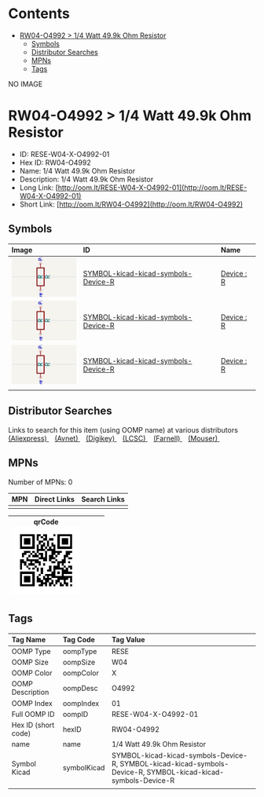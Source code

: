 



Contents
========

* [RW04-O4992 > 1/4 Watt 49.9k Ohm Resistor](#rw04-o4992--14-watt-499k-ohm-resistor)
	* [Symbols](#symbols)
	* [Distributor Searches](#distributor-searches)
	* [MPNs](#mpns)
	* [Tags](#tags)
  
NO IMAGE  
# RW04-O4992 > 1/4 Watt 49.9k Ohm Resistor

- ID: RESE-W04-X-O4992-01
- Hex ID: RW04-O4992
- Name: 1/4 Watt 49.9k Ohm Resistor
- Description: 1/4 Watt 49.9k Ohm Resistor
- Long Link: [http://oom.lt/RESE-W04-X-O4992-01](http://oom.lt/RESE-W04-X-O4992-01)
- Short Link: [http://oom.lt/RW04-O4992](http://oom.lt/RW04-O4992)

## Symbols
  

|Image|ID|Name|
| :--- | :--- | :--- |
|[![](https://raw.githubusercontent.com/oomlout/oomlout_OOMP_eda_V2/main/SYMBOL/kicad/kicad-symbols/Device/R/image_140.png)](https://github.com/oomlout/oomlout_OOMP_eda_V2/tree/main/SYMBOL/kicad/kicad-symbols/Device/R/)|[SYMBOL-kicad-kicad-symbols-Device-R](https://github.com/oomlout/oomlout_OOMP_eda_V2/tree/main/SYMBOL/kicad/kicad-symbols/Device/R/)|[Device : R](https://github.com/oomlout/oomlout_OOMP_eda_V2/tree/main/SYMBOL/kicad/kicad-symbols/Device/R/)|
|[![](https://raw.githubusercontent.com/oomlout/oomlout_OOMP_eda_V2/main/SYMBOL/kicad/kicad-symbols/Device/R/image_140.png)](https://github.com/oomlout/oomlout_OOMP_eda_V2/tree/main/SYMBOL/kicad/kicad-symbols/Device/R/)|[SYMBOL-kicad-kicad-symbols-Device-R](https://github.com/oomlout/oomlout_OOMP_eda_V2/tree/main/SYMBOL/kicad/kicad-symbols/Device/R/)|[Device : R](https://github.com/oomlout/oomlout_OOMP_eda_V2/tree/main/SYMBOL/kicad/kicad-symbols/Device/R/)|
|[![](https://raw.githubusercontent.com/oomlout/oomlout_OOMP_eda_V2/main/SYMBOL/kicad/kicad-symbols/Device/R/image_140.png)](https://github.com/oomlout/oomlout_OOMP_eda_V2/tree/main/SYMBOL/kicad/kicad-symbols/Device/R/)|[SYMBOL-kicad-kicad-symbols-Device-R](https://github.com/oomlout/oomlout_OOMP_eda_V2/tree/main/SYMBOL/kicad/kicad-symbols/Device/R/)|[Device : R](https://github.com/oomlout/oomlout_OOMP_eda_V2/tree/main/SYMBOL/kicad/kicad-symbols/Device/R/)|
||||

## Distributor Searches
  
Links to search for this item (using OOMP name) at various distributors  
[(Aliexpress) ](https://www.aliexpress.com/wholesale?SearchText=11171/4+Watt+49.9k+Ohm+Resistor)&nbsp;&nbsp;&nbsp;[(Avnet) ](https://www.avnet.com/shop/us/search/1/4+Watt+49.9k+Ohm+Resistor)&nbsp;&nbsp;&nbsp;[(Digikey) ](https://www.digikey.co.uk/en/products/result?s=1/4+Watt+49.9k+Ohm+Resistor)&nbsp;&nbsp;&nbsp;[(LCSC) ](https://www.lcsc.com/search?q=1/4+Watt+49.9k+Ohm+Resistor)&nbsp;&nbsp;&nbsp;[(Farnell) ](https://uk.farnell.com/search?st=1/4+Watt+49.9k+Ohm+Resistor)&nbsp;&nbsp;&nbsp;[(Mouser) ](https://www.mouser.com/c/?q=1/4+Watt+49.9k+Ohm+Resistor)&nbsp;&nbsp;&nbsp;
## MPNs
  
Number of MPNs: 0  

|MPN|Direct Links|Search Links|
| :--- | :--- | :--- |
||||
  

|qrCode<br>[![](https://raw.githubusercontent.com/oomlout/oomlout_OOMP_parts_V2/main/RESE/W04/X/O4992/01/qrCode_140.png)](https://github.com/oomlout/oomlout_OOMP_parts_V2/tree/main/RESE/W04/X/O4992/01/qrCode.png)||||
| :---: | :---: | :---: | :---: |

## Tags
  

|Tag Name|Tag Code|Tag Value|
| :--- | :--- | :--- |
|OOMP Type|oompType|RESE|
|OOMP Size|oompSize|W04|
|OOMP Color|oompColor|X|
|OOMP Description|oompDesc|O4992|
|OOMP Index|oompIndex|01|
|Full OOMP ID|oompID|RESE-W04-X-O4992-01|
|Hex ID (short code)|hexID|RW04-O4992|
|name|name|1/4 Watt 49.9k Ohm Resistor|
|Symbol Kicad|symbolKicad|SYMBOL-kicad-kicad-symbols-Device-R, SYMBOL-kicad-kicad-symbols-Device-R, SYMBOL-kicad-kicad-symbols-Device-R|
||||

